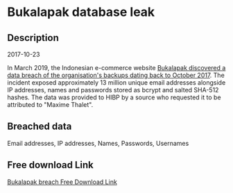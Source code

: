 # Bukalapak database leak

## Description

2017-10-23

In March 2019, the Indonesian e-commerce website <a href="https://www.bukalapak.com/blog/feature-updates/petunjuk-teknis-105502" target="_blank" rel="noopener">Bukalapak discovered a data breach of the organisation's backups dating back to October 2017</a>. The incident exposed approximately 13 million unique email addresses alongside IP addresses, names and passwords stored as bcrypt and salted SHA-512 hashes. The data was provided to HIBP by a source who requested it to be attributed to &quot;Maxime Thalet&quot;.

## Breached data

Email addresses, IP addresses, Names, Passwords, Usernames

## Free download Link

[Bukalapak breach Free Download Link](https://tinyurl.com/2b2k277t)